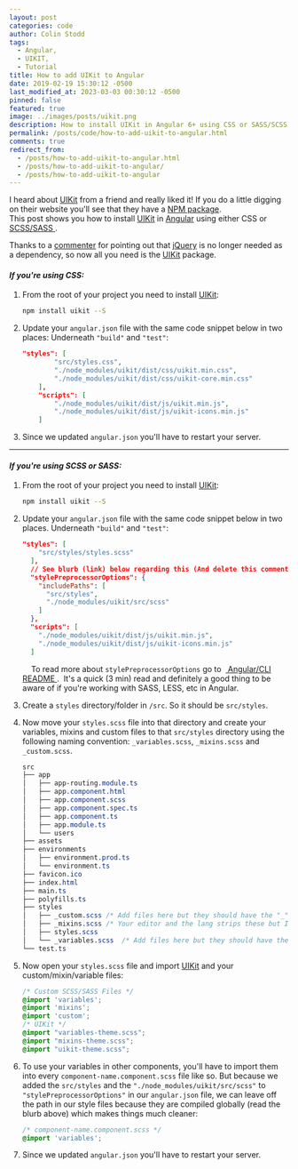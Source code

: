 ```yaml
---
layout: post
categories: code
author: Colin Stodd
tags:
  - Angular,
  - UIKIT,
  - Tutorial
title: How to add UIKit to Angular
date: 2019-02-19 15:30:12 -0500
last_modified_at: 2023-03-03 00:30:12 -0500
pinned: false
featured: true
image: ../images/posts/uikit.png
description: How to install UIKit in Angular 6+ using CSS or SASS/SCSS.
permalink: /posts/code/how-to-add-uikit-to-angular.html
comments: true
redirect_from:
  - /posts/how-to-add-uikit-to-angular.html
  - /posts/how-to-add-uikit-to-angular/
  - /posts/how-to-add-uikit-to-angular
---
```


I heard about <a href="https://getuikit.com" target="_blank" rel="noopener">UIKit</a> from a friend and really liked it! If you do a little digging on their website you'll see that they have a <a href="https://www.npmjs.com/package/uikit" target="_blank" rel="noopener">NPM package</a>. <br/>This post shows you how to install <a href="https://getuikit.com" target="_blank" rel="noopener">UIKit</a> in <a href="https://angular.io/" target="_blank" rel="noopener">Angular</a> using either CSS or <a href="#scss">SCSS/SASS <i class="fad fa-level-down-alt"></i></a>.

<div class="neu-alert mb-3">
<i class="fad fa-hands-wash fa-lg"></i>  Thanks to a <a href="http://disq.us/p/2975tzk" target="_blank" rel="noopener">commenter</a> for pointing out that <a href="https://jquery.com/" target="_blank" rel="noopener">jQuery</a> is no longer needed as a dependency, so now all you need is the <a href="https://getuikit.com" target="_blank" rel="noopener">UIKit</a> package.
</div>

<i class="fab fa-css3 text-pink header-icon" title="CSS 3"></i>

#### _If you're using CSS:_

1. From the root of your project you need to install <a href="https://getuikit.com/" target="_blank" rel="noopener">UIKit</a>:

    ```bash
    npm install uikit --S
    ```


2. Update your `angular.json` file with the same code snippet below in two places: Underneath `"build"` and `"test"`:

    ```json
    "styles": [
            "src/styles.css",
            "./node_modules/uikit/dist/css/uikit.min.css",
            "./node_modules/uikit/dist/css/uikit-core.min.css"
        ],
        "scripts": [
            "./node_modules/uikit/dist/js/uikit.min.js",
            "./node_modules/uikit/dist/js/uikit-icons.min.js"
        ]
    ```

    <div id="scss" name="scss"></div>

3. Since we updated `angular.json` you'll have to restart your server.

---

<i class="fab fa-sass text-pink header-icon" title="SASS"></i>

#### _If you're using SCSS or SASS:_

1. From the root of your project you need to install <a href="https://getuikit.com/" target="_blank" rel="noopener">UIKit</a>:

    ```bash
    npm install uikit --S
    ```

2. Update your `angular.json` file with the same code snippet below in two places. Underneath `"build"` and `"test"`:

    ```json
    "styles": [
        "src/styles/styles.scss"
      ],
      // See blurb (link) below regarding this (And delete this comment).
      "stylePreprocessorOptions": {
        "includePaths": [
          "src/styles",
          "./node_modules/uikit/src/scss"
        ]
      },
      "scripts": [
        "./node_modules/uikit/dist/js/uikit.min.js",
        "./node_modules/uikit/dist/js/uikit-icons.min.js"
      ]
    ```

    <div class="blurb"><i class="fad fa-books fa-lg"></i>&nbsp;&nbsp;&nbsp;  To read more about  <code>stylePreprocessorOptions</code> go to  &nbsp;<a href="https://angular.io/guide/workspace-config#styles-and-scripts-configuration" target="_blank" rel="noopener"> Angular/CLI README  <i class="fad fa-external-link-alt"></i></a>. &nbsp;It's a quick (3 min) read and definitely a good thing to be aware of if you're working with SASS, LESS, etc in Angular.
    </div>


3. Create a `styles` directory/folder in `/src`. So it should be `src/styles`.

4. Now move your `styles.scss` file into that directory and create your variables, mixins and custom files to that `src/styles` directory using the following naming convention: `_variables.scss`, `_mixins.scss` and `_custom.scss`.

    ```css
    src
    ├── app
    │   ├── app-routing.module.ts
    │   ├── app.component.html
    │   ├── app.component.scss
    │   ├── app.component.spec.ts
    │   ├── app.component.ts
    │   ├── app.module.ts
    │   └── users
    ├── assets
    ├── environments
    │   ├── environment.prod.ts
    │   └── environment.ts
    ├── favicon.ico
    ├── index.html
    ├── main.ts
    ├── polyfills.ts
    ├── styles
    │   ├── _custom.scss /* Add files here but they should have the "_" pre-pended like `_custom.scss`, (shown above) other than `styles.scss`.  */
    │   ├── _mixins.scss /* Your editor and the lang strips these but I'm not entire sure why they are needed, but that's what I was taught. */
    │   ├── styles.scss
    │   └── _variables.scss  /* Add files here but they should have the "_" pre-pended like `_custom.scss`, (shown above) other than `styles.scss`.  */
    └── test.ts
    ```


5. Now open your `styles.scss` file and import <a href="https://getuikit.com/" target="_blank" rel="noopener">UIKit</a> and your custom/mixin/variable files:

    ```scss
    /* Custom SCSS/SASS Files */
    @import 'variables';
    @import 'mixins';
    @import 'custom';
    /* UIKit */
    @import "variables-theme.scss";
    @import "mixins-theme.scss";
    @import "uikit-theme.scss";
    ```

6. To use your variables in other components, you'll have to import them into every
`component-name.component.scss` file like so. But because we added the `src/styles` and the `"./node_modules/uikit/src/scss"` to `"stylePreprocessorOptions"` in our `angular.json` file, we can leave off the path in our style files because they are compiled globally (read the blurb above) which makes things much cleaner:

    ```scss
    /* component-name.component.scss */
    @import 'variables';
    ```

7. Since we updated `angular.json` you'll have to restart your server.
